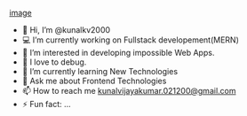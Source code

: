[image](https://github.com/user-attachments/assets/1c7ba620-678d-4d73-a2e5-d13910d8391a)
- 👋 Hi, I’m @kunalkv2000
- 💻 I’m currently working on Fullstack developement(MERN)
- 👀 I’m interested in developing impossible Web Apps.
- 💞️ I love to debug.
- 🌱 I’m currently learning New Technologies
- 💬 Ask me about Frontend Technologies
- 📫 How to reach me kunalvijayakumar.021200@gmail.com
- ⚡ Fun fact: ...

<!---
kunalkv2000/kunalkv2000 is a ✨ special ✨ repository because its `README.md` (this file) appears on your GitHub profile.
You can click the Preview link to take a look at your changes.
--->
